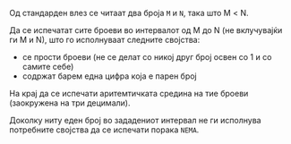 Од стандарден влез се читаат два броја `M` и `N`, така што М < N.

Да се испечатат сите броеви во интервалот од М до N (не вклучувајќи ги М и N), што го исполнуваат следните својства:

 - се прости броеви (не се делат со никој друг број освен со 1 и со самите себе)
 - содржат барем една цифра која е парен број

На крај да се испечати аритемтичката средина на тие броеви (заокружена на три децимали).

Доколку ниту еден број во зададениот интервал не ги исполнува потребните својства да се испечати порака `NEMA`.